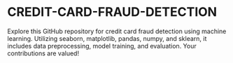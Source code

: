 # CREDIT-CARD-FRAUD-DETECTION
Explore this GitHub repository for credit card fraud detection using machine learning. Utilizing seaborn, matplotlib, pandas, numpy, and sklearn, it includes data preprocessing, model training, and evaluation. Your contributions are valued!
